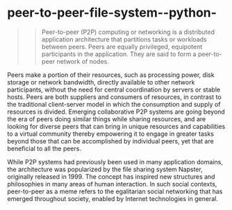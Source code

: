 # peer-to-peer-file-system--python-

>>Peer-to-peer (P2P) computing or networking is a distributed application architecture that partitions tasks or workloads between peers. Peers are equally privileged, equipotent participants in the application. They are said to form a peer-to-peer network of nodes.

Peers make a portion of their resources, such as processing power, disk storage or network bandwidth, directly available to other network participants, without the need for central coordination by servers or stable hosts. Peers are both suppliers and consumers of resources, in contrast to the traditional client-server model in which the consumption and supply of resources is divided. Emerging collaborative P2P systems are going beyond the era of peers doing similar things while sharing resources, and are looking for diverse peers that can bring in unique resources and capabilities to a virtual community thereby empowering it to engage in greater tasks beyond those that can be accomplished by individual peers, yet that are beneficial to all the peers.

While P2P systems had previously been used in many application domains, the architecture was popularized by the file sharing system Napster, originally released in 1999. The concept has inspired new structures and philosophies in many areas of human interaction. In such social contexts, peer-to-peer as a meme refers to the egalitarian social networking that has emerged throughout society, enabled by Internet technologies in general.
